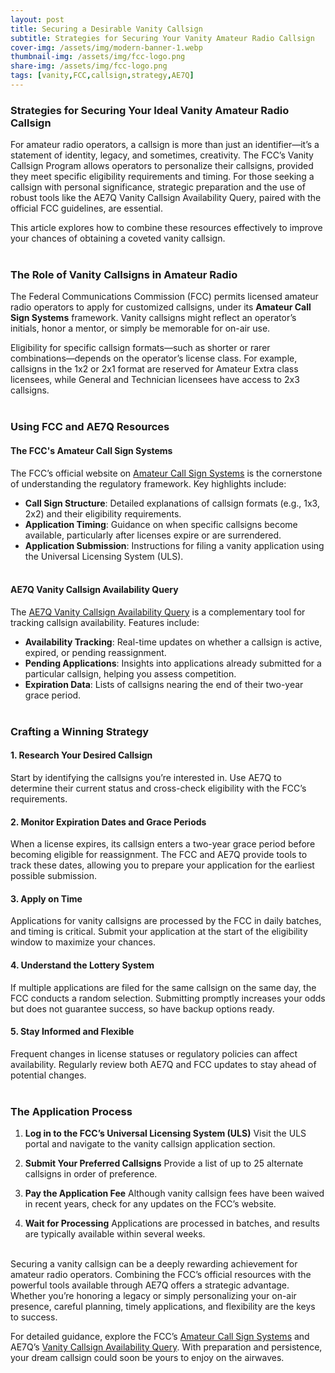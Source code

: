 ```yaml
---
layout: post
title: Securing a Desirable Vanity Callsign
subtitle: Strategies for Securing Your Vanity Amateur Radio Callsign
cover-img: /assets/img/modern-banner-1.webp
thumbnail-img: /assets/img/fcc-logo.png
share-img: /assets/img/fcc-logo.png
tags: [vanity,FCC,callsign,strategy,AE7Q]
---
```


### Strategies for Securing Your Ideal Vanity Amateur Radio Callsign

For amateur radio operators, a callsign is more than just an identifier—it’s a statement of identity, legacy, and sometimes, creativity. The FCC’s Vanity Callsign Program allows operators to personalize their callsigns, provided they meet specific eligibility requirements and timing. For those seeking a callsign with personal significance, strategic preparation and the use of robust tools like the AE7Q Vanity Callsign Availability Query, paired with the official FCC guidelines, are essential.

This article explores how to combine these resources effectively to improve your chances of obtaining a coveted vanity callsign.<br/><br/>

### The Role of Vanity Callsigns in Amateur Radio  

The Federal Communications Commission (FCC) permits licensed amateur radio operators to apply for customized callsigns, under its **Amateur Call Sign Systems** framework. Vanity callsigns might reflect an operator’s initials, honor a mentor, or simply be memorable for on-air use.

Eligibility for specific callsign formats—such as shorter or rarer combinations—depends on the operator’s license class. For example, callsigns in the 1x2 or 2x1 format are reserved for Amateur Extra class licensees, while General and Technician licensees have access to 2x3 callsigns.<br/><br/>

### Using FCC and AE7Q Resources  

#### **The FCC's Amateur Call Sign Systems**
The FCC’s official website on [Amateur Call Sign Systems](https://www.fcc.gov/wireless/bureau-divisions/mobility-division/amateur-radio-service/amateur-call-sign-systems) is the cornerstone of understanding the regulatory framework. Key highlights include:
- **Call Sign Structure**: Detailed explanations of callsign formats (e.g., 1x3, 2x2) and their eligibility requirements.
- **Application Timing**: Guidance on when specific callsigns become available, particularly after licenses expire or are surrendered.
- **Application Submission**: Instructions for filing a vanity application using the Universal Licensing System (ULS).<br/><br/>

#### **AE7Q Vanity Callsign Availability Query**  
The [AE7Q Vanity Callsign Availability Query](https://www.ae7q.com/query/text/Vanity.php) is a complementary tool for tracking callsign availability. Features include:
- **Availability Tracking**: Real-time updates on whether a callsign is active, expired, or pending reassignment.
- **Pending Applications**: Insights into applications already submitted for a particular callsign, helping you assess competition.
- **Expiration Data**: Lists of callsigns nearing the end of their two-year grace period.<br/><br/>

### Crafting a Winning Strategy  

#### **1. Research Your Desired Callsign**  
Start by identifying the callsigns you’re interested in. Use AE7Q to determine their current status and cross-check eligibility with the FCC’s requirements.

#### **2. Monitor Expiration Dates and Grace Periods**  
When a license expires, its callsign enters a two-year grace period before becoming eligible for reassignment. The FCC and AE7Q provide tools to track these dates, allowing you to prepare your application for the earliest possible submission.

#### **3. Apply on Time**  
Applications for vanity callsigns are processed by the FCC in daily batches, and timing is critical. Submit your application at the start of the eligibility window to maximize your chances.

#### **4. Understand the Lottery System**  
If multiple applications are filed for the same callsign on the same day, the FCC conducts a random selection. Submitting promptly increases your odds but does not guarantee success, so have backup options ready.

#### **5. Stay Informed and Flexible**  
Frequent changes in license statuses or regulatory policies can affect availability. Regularly review both AE7Q and FCC updates to stay ahead of potential changes.<br/><br/>

### The Application Process  

1. **Log in to the FCC’s Universal Licensing System (ULS)**
   Visit the ULS portal and navigate to the vanity callsign application section.

2. **Submit Your Preferred Callsigns**
   Provide a list of up to 25 alternate callsigns in order of preference.

3. **Pay the Application Fee**
   Although vanity callsign fees have been waived in recent years, check for any updates on the FCC’s website.

4. **Wait for Processing**
   Applications are processed in batches, and results are typically available within several weeks.<br/><br/>

Securing a vanity callsign can be a deeply rewarding achievement for amateur radio operators. Combining the FCC’s official resources with the powerful tools available through AE7Q offers a strategic advantage. Whether you’re honoring a legacy or simply personalizing your on-air presence, careful planning, timely applications, and flexibility are the keys to success.

For detailed guidance, explore the FCC’s [Amateur Call Sign Systems](https://www.fcc.gov/wireless/bureau-divisions/mobility-division/amateur-radio-service/amateur-call-sign-systems) and AE7Q’s [Vanity Callsign Availability Query](https://www.ae7q.com/query/text/Vanity.php). With preparation and persistence, your dream callsign could soon be yours to enjoy on the airwaves.
